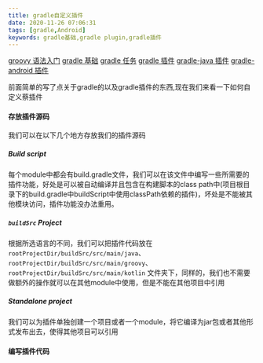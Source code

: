```yaml
---
title: gradle自定义插件
date: 2020-11-26 07:06:31
tags: [gradle,Android]
keywords: gradle基础,gradle plugin,gradle插件
---
```

[groovy 语法入门](https://blog.huangyuanlove.com/2018/11/09/groovy%E8%AF%AD%E6%B3%95%E5%85%A5%E9%97%A8/)
[gradle 基础](https://blog.huangyuanlove.com/2018/11/11/gradle%E5%9F%BA%E7%A1%80/)
[gradle 任务](https://blog.huangyuanlove.com/2018/11/19/gradle%E4%BB%BB%E5%8A%A1/)
[gradle 插件](https://blog.huangyuanlove.com/2018/12/09/gradle%E6%8F%92%E4%BB%B6/)
[gradle-java 插件](https://blog.huangyuanlove.com/2018/12/19/gradle-java%E6%8F%92%E4%BB%B6/)
[gradle-android 插件](https://blog.huangyuanlove.com/2018/12/22/gradle-android%E6%8F%92%E4%BB%B6/)

前面简单的写了点关于gradle的以及gradle插件的东西,现在我们来看一下如何自定义蔡插件
<!--more-->
#### 存放插件源码
我们可以在以下几个地方存放我们的插件源码
##### Build script
每个module中都会有build.gradle文件，我们可以在该文件中编写一些所需要的插件功能，好处是可以被自动编译并且包含在构建脚本的class path中(项目根目录下的build.gradle中buildScript中使用classPath依赖的插件)，坏处是不能被其他模块访问，插件功能没办法重用。
##### `buildSrc` Project
根据所选语言的不同，我们可以把插件代码放在`rootProjectDir/buildSrc/src/main/java`、`rootProjectDir/buildSrc/src/main/groovy`、`rootProjectDir/buildSrc/src/main/kotlin` 文件夹下，同样的，我们也不需要做额外的操作就可以在其他module中使用，但是不能在其他项目中引用
##### Standalone project
我们可以为插件单独创建一个项目或者一个module，将它编译为jar包或者其他形式发布出去，使得其他项目可以引用


#### 编写插件代码